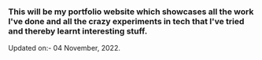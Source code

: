 ### This will be my portfolio website which showcases all the work I've done and all the crazy experiments in tech that I've tried and thereby learnt interesting stuff.

Updated on:- 04 November, 2022.